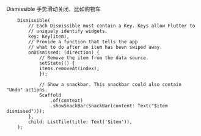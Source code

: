 Dismissible 手势滑动关闭，比如购物车

        Dismissible(
            // Each Dismissible must contain a Key. Keys allow Flutter to
            // uniquely identify widgets.
            key: Key(item),
            // Provide a function that tells the app
            // what to do after an item has been swiped away.
            onDismissed: (direction) {
                // Remove the item from the data source.
                setState(() {
                items.removeAt(index);
                });

                // Show a snackbar. This snackbar could also contain "Undo" actions.
                Scaffold
                    .of(context)
                    .showSnackBar(SnackBar(content: Text("$item dismissed")));
            },
            child: ListTile(title: Text('$item')),
        );
